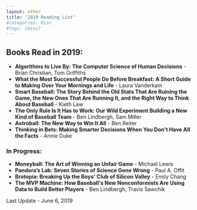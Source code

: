 ```yaml
---
layout: other
title: "2019 Reading List"
#categories: Misc
#tags: [misc]
---
```


## Books Read in 2019:

- __Algorithms to Live By: The Computer Science of Human Decisions__ - Brian Christian, Tom Griffiths
- __What the Most Successful People Do Before Breakfast: A Short Guide to Making Over Your Mornings and Life__ - Laura Vanderkam
- __Smart Baseball: The Story Behind the Old Stats That Are Ruining the Game, the New Ones That Are Running It, and the Right Way to Think About Baseball__ - Kieth Law
- __The Only Rule Is It Has to Work: Our Wild Experiment Building a New Kind of Baseball Team__ - Ben Lindbergh, Sam Miller 
- __Astroball: The New Way to Win It All__ - Ben Reiter
- __Thinking in Bets: Making Smarter Decisions When You Don't Have All the Facts__ - Annie Duke

### In Progress:


- __Moneyball: The Art of Winning an Unfair Game__ - Michael Lewis
- __Pandora’s Lab: Seven Stories of Science Gone Wrong__ - Paul A. Offit
- __Brotopia: Breaking Up the Boys' Club of Silicon Valley__ - Emily Chang
- __The MVP Machine: How Baseball's New Nonconformists Are Using Data to Build Better Players__ - Ben Lindbergh, Travis Sawchik

Last Update - June 6, 2019